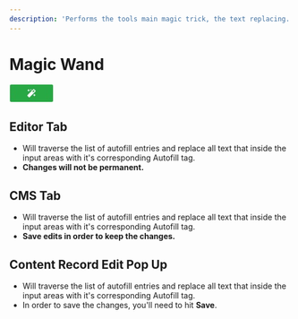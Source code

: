 ```yaml
---
description: 'Performs the tools main magic trick, the text replacing.'
---
```


# Magic Wand

![Magic Wand Button](../.gitbook/assets/apply_autofills-1.jpg)

## Editor Tab

* Will traverse the list of autofill entries and replace all text that inside the input areas with it's corresponding Autofill tag.
* **Changes will not be permanent.**

## CMS Tab

* Will traverse the list of autofill entries and replace all text that inside the input areas with it's corresponding Autofill tag.
* **Save edits in order to keep the changes.**

## Content Record Edit Pop Up

* Will traverse the list of autofill entries and replace all text that inside the input areas with it's corresponding Autofill tag.
* In order to save the changes, you'll need to hit **Save**.

